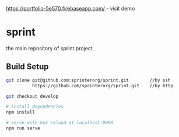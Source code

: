 https://portfolio-5e570.firebaseapp.com/ - visit demo

# sprint
the main repository of sprint project

## Build Setup

``` bash
git clone git@github.com:sprinterorg/sprint.git        //by ssh
          https://github.com/sprinterorg/sprint.git    //by http

git checkout develop

# install dependencies
npm install

# serve with hot reload at localhost:9000
npm run serve

